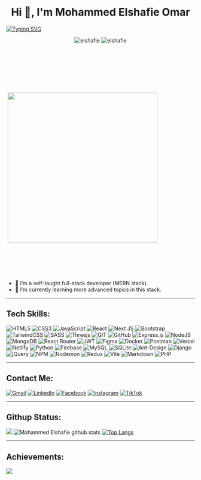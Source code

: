 <h1 align="center">Hi 👋, I'm Mohammed Elshafie Omar </h1

<p align="center"><a href="https://git.io/typing-svg"><img src="https://readme-typing-svg.herokuapp.com?font=Fira+Code&weight=600&size=35&duration=2000&pause=800&center=true&vCenter=true&random=false&width=435&lines=Full-stack+Developer;Front-end+Developer;Back-end+Developer" alt="Typing SVG" /></a></p>

<p align="center"><img src="https://komarev.com/ghpvc/?username=elshafie&label=Profile%20views&color=0e75b6&style=flat" alt="elshafie" /> <img src="https://img.shields.io/github/followers/elshafie?label=Followers" alt="elshafie" />
</p>
<br>
<img align="right" src="https://user-images.githubusercontent.com/63050133/156676671-d5b2e362-97d4-4404-9447-dd71ddfea82f.gif" width="400px" style="margin: 100px;" />

- 🔭 I’m a self-taught full-stack developer (MERN stack). 
- 🌱 I’m currently learning more advanced topics in this stack.

---
## Tech Skills:

![HTML5](https://img.shields.io/badge/html5-%23E34F26.svg?style=for-the-badge&logo=html5&logoColor=white)
![CSS3](https://img.shields.io/badge/css3-%231572B6.svg?style=for-the-badge&logo=css3&logoColor=white)
![JavaScript](https://img.shields.io/badge/javascript-%23323330.svg?style=for-the-badge&logo=javascript&logoColor=%23F7DF1E)
![React](https://img.shields.io/badge/react-%2320232a.svg?style=for-the-badge&logo=react&logoColor=%2361DAFB)
![Next JS](https://img.shields.io/badge/Next-black?style=for-the-badge&logo=next.js&logoColor=white)
![Bootstrap](https://img.shields.io/badge/bootstrap-%23563D7C.svg?style=for-the-badge&logo=bootstrap&logoColor=white)
![TailwindCSS](https://img.shields.io/badge/tailwindcss-%2338B2AC.svg?style=for-the-badge&logo=tailwind-css&logoColor=white)
![SASS](https://img.shields.io/badge/SASS-hotpink.svg?style=for-the-badge&logo=SASS&logoColor=white)
![Threejs](https://img.shields.io/badge/threejs-black?style=for-the-badge&logo=three.js&logoColor=white)
![GIT](https://img.shields.io/badge/Git-fc6d26?style=for-the-badge&logo=git&logoColor=white)
![GitHub](https://img.shields.io/badge/GitHub-%23121011.svg?style=for-the-badge&logo=github&logoColor=white)
![Express.js](https://img.shields.io/badge/express.js-%23404d59.svg?style=for-the-badge&logo=express&logoColor=%2361DAFB)
![NodeJS](https://img.shields.io/badge/node.js-6DA55F?style=for-the-badge&logo=node.js&logoColor=white)
![MongoDB](https://img.shields.io/badge/MongoDB-%234ea94b.svg?style=for-the-badge&logo=mongodb&logoColor=white)
![React Router](https://img.shields.io/badge/React_Router-CA4245?style=for-the-badge&logo=react-router&logoColor=white)
![JWT](https://img.shields.io/badge/JWT-black?style=for-the-badge&logo=JSON%20web%20tokens)
![Figma](https://img.shields.io/badge/figma-%23F24E1E.svg?style=for-the-badge&logo=figma&logoColor=white)
![Docker](https://img.shields.io/badge/docker-%230db7ed.svg?style=for-the-badge&logo=docker&logoColor=white)
![Postman](https://img.shields.io/badge/Postman-FF6C37?style=for-the-badge&logo=postman&logoColor=white)
![Vercel](https://img.shields.io/badge/vercel-%23000000.svg?style=for-the-badge&logo=vercel&logoColor=white)
![Netlify](https://img.shields.io/badge/netlify-%23000000.svg?style=for-the-badge&logo=netlify&logoColor=#00C7B7)
![Python](https://img.shields.io/badge/Python-3776AB?style=for-the-badge&logo=python&logoColor=white)
![Firebase](https://img.shields.io/badge/Firebase-039BE5?style=for-the-badge&logo=Firebase&logoColor=white)
![MySQL](https://img.shields.io/badge/mysql-%2300f.svg?style=for-the-badge&logo=mysql&logoColor=white)
![SQLite](https://img.shields.io/badge/sqlite-%2307405e.svg?style=for-the-badge&logo=sqlite&logoColor=white)
![Ant-Design](https://img.shields.io/badge/-AntDesign-%230170FE?style=for-the-badge&logo=ant-design&logoColor=white)
![Django](https://img.shields.io/badge/django-%23092E20.svg?style=for-the-badge&logo=django&logoColor=white)
![jQuery](https://img.shields.io/badge/jquery-%230769AD.svg?style=for-the-badge&logo=jquery&logoColor=white)
![NPM](https://img.shields.io/badge/NPM-%23CB3837.svg?style=for-the-badge&logo=npm&logoColor=white)
![Nodemon](https://img.shields.io/badge/NODEMON-%23323330.svg?style=for-the-badge&logo=nodemon&logoColor=%BBDEAD)
![Redux](https://img.shields.io/badge/redux-%23593d88.svg?style=for-the-badge&logo=redux&logoColor=white)
![Vite](https://img.shields.io/badge/vite-%23646CFF.svg?style=for-the-badge&logo=vite&logoColor=white)
![Markdown](https://img.shields.io/badge/markdown-%23000000.svg?style=for-the-badge&logo=markdown&logoColor=white)
![PHP](https://img.shields.io/badge/php-%23777BB4.svg?style=for-the-badge&logo=php&logoColor=white)






---
## Contact Me:

[![Gmail](https://img.shields.io/badge/Gmail-D14836?style=for-the-badge&logo=gmail&logoColor=white)](mailto:m.elshafie15@gmail.com)
[![LinkedIn](https://img.shields.io/badge/LinkedIn-0077B5?style=for-the-badge&logo=linkedin&logoColor=white)](https://www.linkedin.com/in/dev-elshafie/)
[![Facebook](https://img.shields.io/badge/Facebook-1877F2?style=for-the-badge&logo=facebook&logoColor=white)](https://www.facebook.com/mohammed.elshafie50) 
[![Instagram](https://img.shields.io/badge/Instagram-E4405F?style=for-the-badge&logo=instagram&logoColor=white)]() 
[![TikTok](https://img.shields.io/badge/TikTok-%23000000.svg?style=for-the-badge&logo=TikTok&logoColor=white)]()

---
## Githup Status:
![](https://github-readme-streak-stats.herokuapp.com/?user=elshafie&theme=cobalt&hide_border=false)
![Mohammed Elshafie github stats](https://github-readme-stats.vercel.app/api?username=elshafie&show_icons=true&theme=cobalt)
[![Top Langs](https://github-readme-stats.vercel.app/api/top-langs/?username=elshafie&theme=cobalt&hide=html,css&langs_count=7)](https://github.com/anuraghazra/github-readme-stats)


---
## Achievements:
![](https://github-profile-trophy.vercel.app/?username=elshafie&theme=cobalt&no-frame=false&no-bg=true&margin-w=4)


<!--
**elshafie/elshafie** is a ✨ _special_ ✨ repository because its `README.md` (this file) appears on your GitHub profile.

Here are some ideas to get you started:

- 🔭 I’m currently working on ...
- 🌱 I’m currently learning ...
- 👯 I’m looking to collaborate on ...
- 🤔 I’m looking for help with ...
- 💬 Ask me about ...
- 📫 How to reach me: ...
- 😄 Pronouns: ...
- ⚡ Fun fact: ...
-->
